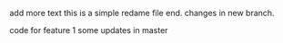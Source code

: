 add more text
this is a simple redame file
end. changes in new branch.

code for feature 1
some updates in master